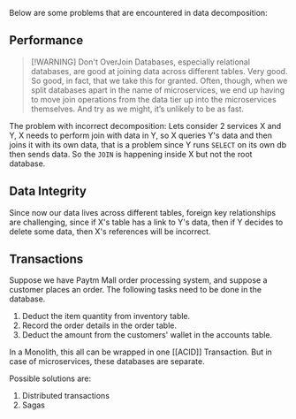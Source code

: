 Below are some problems that are encountered in data decomposition:
## Performance

> [!WARNING] Don't OverJoin
> Databases, especially relational databases, are good at joining data across different tables. Very good. So good, in fact, that we take this for granted. Often, though, when we split databases apart in the name of microservices, we end up having to move join operations from the data tier up into the microservices themselves. And try as we might, it’s unlikely to be as fast.

The problem with incorrect decomposition: Lets consider 2 services X and Y, X needs to perform join with data in Y, so X queries Y's data and then joins it with its own data, that is a problem since Y runs `SELECT` on its own db then sends data. So the `JOIN` is happening inside X but not the root database.

## Data Integrity

Since now our data lives across different tables, foreign key relationships are challenging, since if X's table has a link to Y's data, then if Y decides to delete some data, then X's references will be incorrect.

## Transactions

Suppose we have Paytm Mall order processing system, and suppose a customer places an order. The following tasks need to be done in the database.

1. Deduct the item quantity from inventory table.
2. Record the order details in the order table.
3. Deduct the amount from the customers' wallet in the accounts table.

In a Monolith, this all can be wrapped in one [[ACID]] Transaction. But in case of microservices, these databases are separate.

Possible solutions are:

1. Distributed transactions
2. Sagas

